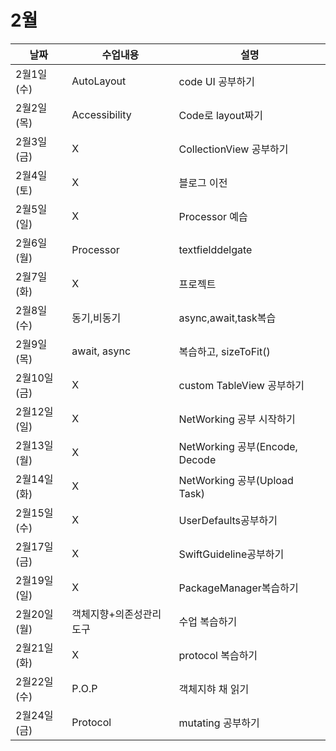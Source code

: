 # 2월

|날짜|수업내용|설명|
|------|---|---|
|2월1일(수)|AutoLayout|code UI 공부하기|
|2월2일(목)|Accessibility|Code로 layout짜기|
|2월3일(금)|X|CollectionView 공부하기|
|2월4일(토)|X|블로그 이전|
|2월5일(일)|X|Processor 예습|
|2월6일(월)|Processor|textfielddelgate|
|2월7일(화)|X|프로젝트|
|2월8일(수)|동기,비동기|async,await,task복습|
|2월9일(목)|await, async|복습하고, sizeToFit()|
|2월10일(금)|X|custom TableView 공부하기|
|2월12일(일)|X|NetWorking 공부 시작하기|
|2월13일(월)|X|NetWorking 공부(Encode, Decode|
|2월14일(화)|X|NetWorking 공부(Upload Task)|
|2월15일(수)|X|UserDefaults공부하기|
|2월17일(금)|X|SwiftGuideline공부하기|
|2월19일(일)|X|PackageManager복습하기|
|2월20일(월)|객체지향+의존성관리도구|수업 복습하기|
|2월21일(화)|X|protocol 복습하기|
|2월22일(수)|P.O.P|객체지햐 채 읽기|
|2월24일(금)|Protocol|mutating 공부하기|


